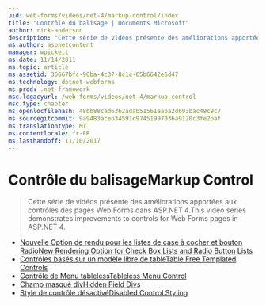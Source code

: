 ```yaml
---
uid: web-forms/videos/net-4/markup-control/index
title: "Contrôle du balisage | Documents Microsoft"
author: rick-anderson
description: "Cette série de vidéos présente des améliorations apportées aux contrôles des pages Web Forms dans ASP.NET 4."
ms.author: aspnetcontent
manager: wpickett
ms.date: 11/14/2011
ms.topic: article
ms.assetid: 36667bfc-90ba-4c37-8c1c-65b6642e6d47
ms.technology: dotnet-webforms
ms.prod: .net-framework
msc.legacyurl: /web-forms/videos/net-4/markup-control
msc.type: chapter
ms.openlocfilehash: 48bb88cad6362adab51561eaba2d603bac49c9c7
ms.sourcegitcommit: 9a9483aceb34591c97451997036a9120c3fe2baf
ms.translationtype: MT
ms.contentlocale: fr-FR
ms.lasthandoff: 11/10/2017
---
```

<a name="markup-control"></a><span data-ttu-id="63b03-103">Contrôle du balisage</span><span class="sxs-lookup"><span data-stu-id="63b03-103">Markup Control</span></span>
====================
> <span data-ttu-id="63b03-104">Cette série de vidéos présente des améliorations apportées aux contrôles des pages Web Forms dans ASP.NET 4.</span><span class="sxs-lookup"><span data-stu-id="63b03-104">This video series demonstrates improvements to controls for Web Forms pages in ASP.NET 4.</span></span>


- [<span data-ttu-id="63b03-105">Nouvelle Option de rendu pour les listes de case à cocher et bouton Radio</span><span class="sxs-lookup"><span data-stu-id="63b03-105">New Rendering Option for Check Box Lists and Radio Button Lists</span></span>](aspnet-4-quick-hit-new-rendering-option-for-check-box-lists-and-radio-button-lists.md)
- [<span data-ttu-id="63b03-106">Contrôles basés sur un modèle libre de table</span><span class="sxs-lookup"><span data-stu-id="63b03-106">Table Free Templated Controls</span></span>](aspnet-4-quick-hit-table-free-templated-controls.md)
- [<span data-ttu-id="63b03-107">Contrôle de Menu tableless</span><span class="sxs-lookup"><span data-stu-id="63b03-107">Tableless Menu Control</span></span>](aspnet-4-quick-hit-tableless-menu-control.md)
- [<span data-ttu-id="63b03-108">Champ masqué div</span><span class="sxs-lookup"><span data-stu-id="63b03-108">Hidden Field Divs</span></span>](aspnet-4-quick-hit-hidden-field-divs.md)
- [<span data-ttu-id="63b03-109">Style de contrôle désactivé</span><span class="sxs-lookup"><span data-stu-id="63b03-109">Disabled Control Styling</span></span>](aspnet-4-quick-hit-disabled-control-styling.md)
